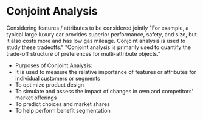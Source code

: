 # Conjoint Analysis
Considering features / attributes to be considered jointly
"For example, a typical large luxury car provides superior performance, safety, and size, but it also costs more and has low gas mileage. Conjoint analysis is used to study these tradeoffs."
"Conjoint analysis is primarily used to quantify the trade-off structure of preferences for multi-attribute objects."

- Purposes of Conjoint Analysis:
 - It is used to measure the relative importance of features or attributes for individual customers or segments
 - To optimize product design
 - To simulate and assess the impact of changes in own and competitors’ market offerings 
 - To predict choices and market shares 
 - To help perform benefit segmentation 

